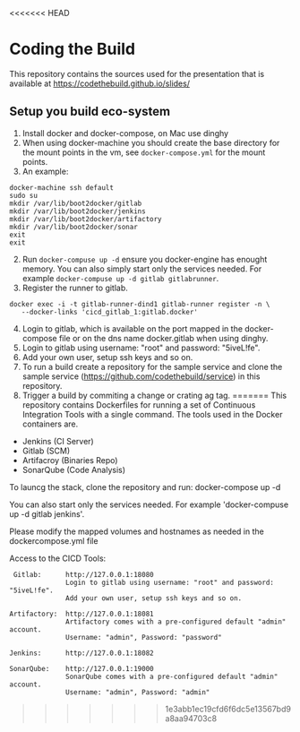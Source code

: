<<<<<<< HEAD
# Coding the Build

This repository contains the sources used for the presentation that is available at https://codethebuild.github.io/slides/

## Setup you build eco-system
1. Install docker and docker-compose, on Mac use dinghy
  1. When using docker-machine you should create the base directory for the mount points in the vm, see `docker-compose.yml` for the mount points.
  2. An example:
```
docker-machine ssh default
sudo su
mkdir /var/lib/boot2docker/gitlab
mkdir /var/lib/boot2docker/jenkins
mkdir /var/lib/boot2docker/artifactory
mkdir /var/lib/boot2docker/sonar
exit
exit
```
2. Run `docker-compuse up -d` ensure you docker-engine has enought memory. You can also simply start only the services needed. For example `docker-compuse up -d gitlab gitlabrunner`.
3. Register the runner to gitlab.
```
docker exec -i -t gitlab-runner-dind1 gitlab-runner register -n \
   --docker-links 'cicd_gitlab_1:gitlab.docker'
```
4. Login to gitlab, which is available on the port mapped in the docker-compose file or on the dns name docker.gitlab when using dinghy.
5. Login to gitlab using username: "root" and password: "5iveL!fe".
6. Add your own user, setup ssh keys and so on.
7. To run a build create a repository for the sample service and clone the sample service (https://github.com/codethebuild/service) in this repository.
8. Trigger a build by commiting a change or crating ag tag.
=======
This repository contains Dockerfiles for running a set of Continuous Integration Tools with a single command. The tools used in the Docker containers are.
- Jenkins (CI Server)
- Gitlab (SCM)
- Artifacroy (Binaries Repo)
- SonarQube (Code Analysis)

To launcg the stack, clone the repository and run:
docker-compose up -d

You can also start only the services needed. For example 'docker-compuse up -d gitlab jenkins'.

Please modify the mapped volumes and hostnames as needed in the dockercompose.yml file

Access to the CICD Tools:

     Gitlab:      http://127.0.0.1:18080                                                        
                  Login to gitlab using username: "root" and password: "5iveL!fe".              
                  Add your own user, setup ssh keys and so on.                                  
                                                                                                 
    Artifactory:  http://127.0.0.1:18081                                                        
                  Artifactory comes with a pre-configured default "admin" account.              
                  Username: "admin", Password: "password"                                       
                                                                                                 
    Jenkins:      http://127.0.0.1:18082                                                        
                                                                                                 
    SonarQube:    http://127.0.0.1:19000                                                        
                  SonarQube comes with a pre-configured default "admin" account.                
                  Username: "admin", Password: "admin"
>>>>>>> 1e3abb1ec19cfd6f6dc5e13567bd9a8aa94703c8
